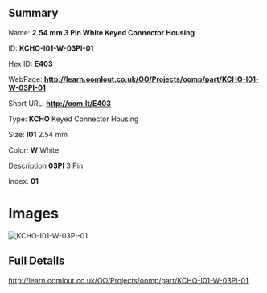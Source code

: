 

## Summary
 
Name: __2.54 mm 3 Pin White Keyed Connector Housing__

ID: __KCHO-I01-W-03PI-01__

Hex ID: __E403__

WebPage: __http://learn.oomlout.co.uk/OO/Projects/oomp/part/KCHO-I01-W-03PI-01__

Short URL: __http://oom.lt/E403__


Type: __KCHO__ Keyed Connector Housing 

Size: __I01__ 2.54 mm 

Color: __W__ White 

Description __03PI__ 3 Pin 

Index: __01__


# Images
![KCHO-I01-W-03PI-01](http://oomlout.com/oomp-gen/parts/KCHO-I01-W-03PI-01/KCHO-I01-W-03PI-01_420.jpg)



## Full Details

 http://learn.oomlout.co.uk/OO/Projects/oomp/part/KCHO-I01-W-03PI-01














